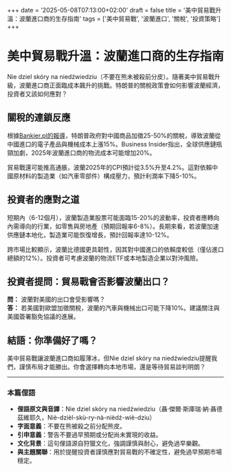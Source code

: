 +++
date = '2025-05-08T07:13:00+02:00'
draft = false
title = '美中貿易戰升溫：波蘭進口商的生存指南'
tags = ['美中貿易戰', '波蘭進口', '關稅', '投資策略']
+++

# 美中貿易戰升溫：波蘭進口商的生存指南

Nie dziel skóry na niedźwiedziu（不要在熊未被殺前分皮）。隨著美中貿易戰升級，波蘭進口商正面臨成本飆升的挑戰。特朗普的關稅政策會如何影響波蘭經濟，投資者又該如何應對？

## 關稅的連鎖反應

根據[Bankier.pl的報導](https://www.bankier.pl/wiadomosc/Wojna-celna-uderza-rykoszetem-Polscy-importerzy-placa-wiecej-za-towary-z-Chin-8936234.html)，特朗普政府對中國商品加徵25-50%的關稅，導致波蘭從中國進口的電子產品與機械成本上漲15%。Business Insider指出，全球供應鏈瓶頸加劇，2025年波蘭進口商的物流成本可能增加20%。

貿易戰還可能推高通脹，波蘭2025年的CPI預計從3.5%升至4.2%。這對依賴中國原材料的製造業（如汽車零部件）構成壓力，預計利潤率下降5-10%。

## 投資者的應對之道

短期內（6-12個月），波蘭製造業股票可能面臨15-20%的波動率，投資者應轉向內需導向的行業，如零售與房地產（預期回報率6-8%）。長期來看，若波蘭加速供應鏈本地化，製造業可能恢復增長，預計回報率達10-12%。

跨市場比較顯示，波蘭比德國更具韌性，因其對中國進口的依賴度較低（僅佔進口總額的12%）。投資者可考慮波蘭的物流ETF或本地製造企業以對沖風險。

## 投資者提問：貿易戰會否影響波蘭出口？

**問：** 波蘭對美國的出口會受影響嗎？  
**答：** 若美國對歐盟加徵關稅，波蘭的汽車與機械出口可能下降10%。建議關注與美國簽署豁免協議的進展。

## 結語：你準備好了嗎？

美中貿易戰讓波蘭進口商如履薄冰，但Nie dziel skóry na niedźwiedziu提醒我們，謹慎布局才能勝出。你會選擇轉向本地市場，還是等待貿易談判明朗？

---

### 本篇俚語

- **俚語原文與音譯**：Nie dziel skóry na niedźwiedziu（聶·傑爾·斯庫瑞·納·聶德茲維耶久，Niè-dzièl-skù-ry-nà-nièdź-wiè-dziu）  
- **字面意義**：不要在熊被殺之前分配熊皮。  
- **引申意義**：警告不要過早預期或分配尚未實現的收益。  
- **文化背景**：這句俚語源自狩獵文化，強調謹慎與耐心，避免過早樂觀。  
- **與主題關聯**：用於提醒投資者謹慎應對貿易戰的不確定性，避免過早預期市場穩定。